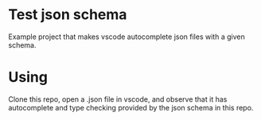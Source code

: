 # Test json schema

Example project that makes vscode autocomplete json files with a given schema.

# Using

Clone this repo, open a .json file in vscode, and observe that it has autocomplete and type checking provided by the json schema in this repo.
